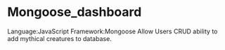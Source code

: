 # Mongoose_dashboard
Language:JavaScript
Framework:Mongoose
Allow Users CRUD ability to add mythical creatures to database.
